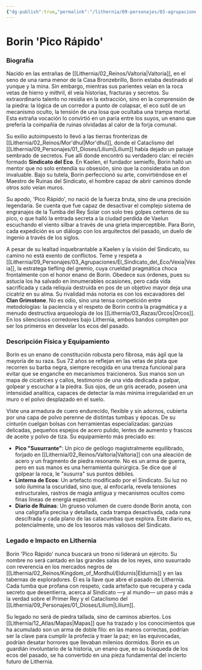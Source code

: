 ```yaml
---
{"dg-publish":true,"permalink":"/lithernia/09-personajes/03-agrupaciones/el-sindicato-del-eco/borin-pico-rapido/","tags":["lithernia","personajes","El Sindicato del Eco","Enano","Explorador"]}
---
```


# Borin 'Pico Rápido'

### Biografía

Nacido en las entrañas de [[Lithernia/02_Reinos/Valtoria\|Valtoria]], en el seno de una rama menor de la Casa Bronzebrillo, Borin estaba destinado al yunque y la mina. Sin embargo, mientras sus parientes veían en la roca vetas de hierro y mithril, él veía historias, fracturas y secretos. Su extraordinario talento no residía en la extracción, sino en la comprensión de la piedra: la lógica de un corredor a punto de colapsar, el eco sutil de un mecanismo oculto, la tensión de una losa que ocultaba una trampa mortal. Esta extraña vocación lo convirtió en un paria entre los suyos, un enano que prefería la compañía de ruinas olvidadas al calor de la forja comunal.

Su exilio autoimpuesto lo llevó a las tierras fronterizas de [[Lithernia/02_Reinos/Mor'dhul\|Mor'dhul]], donde el Cataclismo del [[Lithernia/09_Personajes/01_Dioses/Lilium\|Lilium]] había dejado un paisaje sembrado de secretos. Fue allí donde encontró su verdadero clan: el recién formado **Sindicato del Eco**. En Kaelen, el fundador semielfo, Borin halló un mentor que no solo entendía su obsesión, sino que la consideraba un don invaluable. Bajo su tutela, Borin perfeccionó su arte, convirtiéndose en el Maestro de Ruinas del Sindicato, el hombre capaz de abrir caminos donde otros solo veían muros.

Su apodo, 'Pico Rápido', no nació de la fuerza bruta, sino de una precisión legendaria. Se cuenta que fue capaz de desactivar el complejo sistema de engranajes de la Tumba del Rey Solar con solo tres golpes certeros de su pico, o que halló la entrada secreta a la ciudad perdida de Vaelun escuchando el viento silbar a través de una grieta imperceptible. Para Borin, cada expedición es un diálogo con los arquitectos del pasado, un duelo de ingenio a través de los siglos.

A pesar de su lealtad inquebrantable a Kaelen y la visión del Sindicato, su camino no está exento de conflictos. Teme y respeta a [[Lithernia/09_Personajes/03_Agrupaciones/El_Sindicato_del_Eco/Vexia\|Vexia]], la estratega tiefling del gremio, cuya crueldad pragmática choca frontalmente con el honor enano de Borin. Obedece sus órdenes, pues su astucia los ha salvado en innumerables ocasiones, pero cada vida sacrificada y cada reliquia destruida en pos de un objetivo mayor deja una cicatriz en su alma. Su rivalidad más notoria es con los excavadores del **Clan Grimstone**. No es odio, sino una tensa competición entre metodologías: la paciencia y el respeto de Borin contra la pragmática y a menudo destructiva arqueología de los [[Lithernia/03_Razas/Orcos\|Orcos]]. En los silenciosos corredores bajo Lithernia, ambos bandos compiten por ser los primeros en desvelar los ecos del pasado.

### Descripción Física y Equipamiento

Borin es un enano de constitución robusta pero fibrosa, más ágil que la mayoría de su raza. Sus 72 años se reflejan en las vetas de plata que recorren su barba negra, siempre recogida en una trenza funcional para evitar que se enganche en mecanismos traicioneros. Sus manos son un mapa de cicatrices y callos, testimonio de una vida dedicada a palpar, golpear y escuchar a la piedra. Sus ojos, de un gris acerado, poseen una intensidad analítica, capaces de detectar la más mínima irregularidad en un muro o el polvo desplazado en el suelo.

Viste una armadura de cuero endurecido, flexible y sin adornos, cubierta por una capa de polvo perenne de distintas tumbas y épocas. De su cinturón cuelgan bolsas con herramientas especializadas: ganzúas delicadas, pequeños espejos de acero pulido, lentes de aumento y frascos de aceite y polvo de tiza. Su equipamiento más preciado es:

*   **Pico "Susurrante"**: Un pico de geólogo magistralmente equilibrado, forjado en [[Lithernia/02_Reinos/Valtoria\|Valtoria]] con una aleación de acero y un fragmento de piedra resonante. No es un arma de guerra, pero en sus manos es una herramienta quirúrgica. Se dice que al golpear la roca, le "susurra" sus puntos débiles.
*   **Linterna de Ecos**: Un artefacto modificado por el Sindicato. Su luz no solo ilumina la oscuridad, sino que, al enfocarla, revela tensiones estructurales, rastros de magia antigua y mecanismos ocultos como finas líneas de energía espectral.
*   **Diario de Ruinas**: Un grueso volumen de cuero donde Borin anota, con una caligrafía precisa y detallada, cada trampa desactivada, cada runa descifrada y cada plano de las catacumbas que explora. Este diario es, potencialmente, uno de los tesoros más valiosos del Sindicato.

### Legado e Impacto en Lithernia

Borin 'Pico Rápido' nunca buscará un trono ni liderará un ejército. Su nombre no será cantado en las grandes salas de los reyes, sino susurrado con reverencia en los mercados negros de [[Lithernia/02_Reinos/Kingdom_of_Mordhul/Eldurnis\|Eldurnis]] y en las tabernas de exploradores. Él es la llave que abre el pasado de Lithernia. Cada tumba que profana con respeto, cada artefacto que recupera y cada secreto que desentierra, acerca al Sindicato —y al mundo— un paso más a la verdad sobre el Primer Rey y el Cataclismo del [[Lithernia/09_Personajes/01_Dioses/Lilium\|Lilium]].

Su legado no será de piedra tallada, sino de caminos abiertos. Los [[Lithernia/12_Atlas/Mapas\|Mapas]] que ha trazado y los conocimientos que ha acumulado son un arma de doble filo: en las manos correctas, podrían ser la clave para cumplir la profecía y traer la paz; en las equivocadas, podrían desatar horrores que llevaban milenios dormidos. Borin es un guardián involuntario de la historia, un enano que, en su búsqueda de los ecos del pasado, se ha convertido en una pieza fundamental del incierto futuro de Lithernia.

